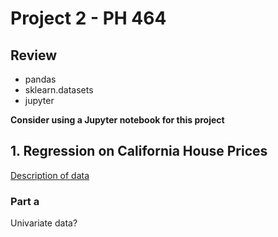 # Project 2 - PH 464

## Review
+ pandas
+ sklearn.datasets
+ jupyter

**Consider using a Jupyter notebook for this project**

## 1. Regression on California House Prices
[Description of data](http://www.dcc.fc.up.pt/~ltorgo/Regression/cal_housing.html)

### Part a
Univariate data?